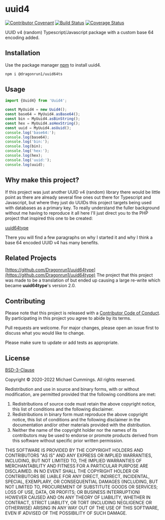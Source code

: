 # uuid4

[![Contributor Covenant](https://img.shields.io/badge/Contributor%20Covenant-v2.0%20adopted-ff69b4.svg)](CODE_OF_CONDUCT.md)
[![Build Status](https://travis-ci.org/Dragonrun1/uuid64ts.svg?branch=master)](https://travis-ci.org/Dragonrun1/uuid64ts)
[![Coverage Status](https://coveralls.io/repos/github/Dragonrun1/uuid64ts/badge.svg?branch=master)](https://coveralls.io/github/Dragonrun1/uuid64ts?branch=master)

UUID v4 (random) Typescript/Javascript package with a custom base 64 encoding added.

## Installation

Use the package manager [npm](https://www.npmjs.com/) to install uuid4.

```bash
npm i @dragonrun1/uuid64ts
```

## Usage

```typescript
import {Uuid4} from 'Uuid4';

const MyUuid4 = new Uuid4();
const base64 = MyUuid4.asBase64();
const bin = MyUuid4.asBinString();
const hex = MyUuid4.asHexString();
const uuid = MyUuid4.asUuid();
console.log('base64:');
console.log(base64);
console.log('bin:');
console.log(bin);
console.log('hex:');
console.log(hex);
console.log('uuid:');
console.log(uuid);
```

## Why make this project?

If this project was just another UUID v4 (random) library there would be
little point as there are already several fine ones out there for Typescript and
Javascript, but where they just do UUIDs this project targets being used with
databases as a primary key. To really understand the fuller background without
me having to reproduce it all here I'll just direct you to the PHP project that
inspired this one to be created:

[uuid64type](https://github.com/Dragonrun1/uuid64type)

There you will find a few paragraphs on why I started it and why I think a base
64 encoded UUID v4 has many benefits.

## Related Projects

[https://github.com/Dragonrun1/uuid64type](https://github.com/Dragonrun1/uuid64type)
The project that this project was made to be a translation of but ended up
causing a large re-write which became __uuid64type__'s version 2.0.

## Contributing

Please note that this project is released with a
[Contributor Code of Conduct](CODE_OF_CONDUCT.md).
By participating in this project you agree to abide by its terms.

Pull requests are welcome. For major changes, please open an issue first to
discuss what you would like to change.

Please make sure to update or add tests as appropriate.

## License

[BSD-3-Clause](https://spdx.org/licenses/BSD-3-Clause.html)

Copyright © 2020-2022 Michael Cummings. All rights reserved.

Redistribution and use in source and binary forms, with or without modification,
are permitted provided that the following conditions are met:

1. Redistributions of source code must retain the above copyright notice,
this list of conditions and the following disclaimer.
2. Redistributions in binary form must reproduce the above copyright notice,
 this list of conditions and the following disclaimer in the documentation
 and/or other materials provided with the distribution.
3. Neither the name of the copyright holder nor the names of its
contributors may be used to endorse or promote products derived from this
software without specific prior written permission.

THIS SOFTWARE IS PROVIDED BY THE COPYRIGHT HOLDERS AND CONTRIBUTORS "AS IS" AND
ANY EXPRESS OR IMPLIED WARRANTIES, INCLUDING, BUT NOT LIMITED TO, THE IMPLIED
WARRANTIES OF MERCHANTABILITY AND FITNESS FOR A PARTICULAR PURPOSE ARE
DISCLAIMED. IN NO EVENT SHALL THE COPYRIGHT HOLDER OR CONTRIBUTORS BE LIABLE FOR
ANY DIRECT, INDIRECT, INCIDENTAL, SPECIAL, EXEMPLARY, OR CONSEQUENTIAL DAMAGES
(INCLUDING, BUT NOT LIMITED TO, PROCUREMENT OF SUBSTITUTE GOODS OR SERVICES;
LOSS OF USE, DATA, OR PROFITS; OR BUSINESS INTERRUPTION) HOWEVER CAUSED AND ON
ANY THEORY OF LIABILITY, WHETHER IN CONTRACT, STRICT LIABILITY, OR TORT
(INCLUDING NEGLIGENCE OR OTHERWISE) ARISING IN ANY WAY OUT OF THE USE OF THIS
SOFTWARE, EVEN IF ADVISED OF THE POSSIBILITY OF SUCH DAMAGE.
